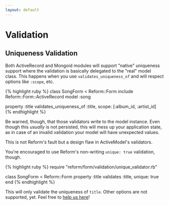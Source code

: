 ```yaml
---
layout: default
---
```


# Validation

## Uniqueness Validation

Both ActiveRecord and Mongoid modules will support "native" uniqueness support where the validation is basically delegated to the "real" model class. This happens when you use `validates_uniqueness_of` and will respect options like `:scope`, etc.

{% highlight ruby %}
class SongForm < Reform::Form
  include Reform::Form::ActiveRecord
  model :song

  property :title
  validates_uniqueness_of :title, scope: [:album_id, :artist_id]
{% endhighlight %}

Be warned, though, that those validators write to the model instance. Even though this _usually_ is not persisted, this will mess up your application state, as in case of an invalid validation your model will have unexpected values.

This is not Reform's fault but a design flaw in ActiveModel's validators.

You're encouraged to use Reform's non-writing `unique: true` validation, though.

{% highlight ruby %}
require "reform/form/validation/unique_validator.rb"

class SongForm < Reform::Form
  property :title
  validates :title, unique: true
end
{% endhighlight %}

This will only validate the uniqueness of `title`. Other options are not supported, yet. Feel free to [help us here](https://github.com/apotonick/reform/blob/master/lib/reform/form/validation/unique_validator.rb)!